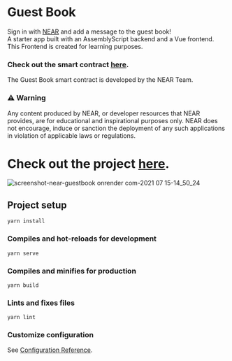 # Guest Book

Sign in with <a href="https://near.org/">NEAR</a> and add a message to the guest book! 
<br>A starter app built with an AssemblyScript backend and a Vue frontend. This Frontend is created for learning purposes. 
 
### Check out the smart contract <a href="https://github.com/near-examples/guest-book/tree/master/assembly">here</a>. 
The Guest Book smart contract is developed by the NEAR Team. 

### ⚠️ Warning
Any content produced by NEAR, or developer resources that NEAR provides, are for educational and inspirational purposes only. NEAR does not encourage, induce or sanction the deployment of any such applications in violation of applicable laws or regulations.

# Check out the project <a href="https://near-guestbook.onrender.com/">here</a>.

![screenshot-near-guestbook onrender com-2021 07 15-14_50_24](https://user-images.githubusercontent.com/58190902/125783494-b1f3896d-b58d-4bd0-a854-e6417264a4bc.png)


## Project setup
```
yarn install
```

### Compiles and hot-reloads for development
```
yarn serve
```

### Compiles and minifies for production
```
yarn build
```

### Lints and fixes files
```
yarn lint
```

### Customize configuration
See [Configuration Reference](https://cli.vuejs.org/config/).
